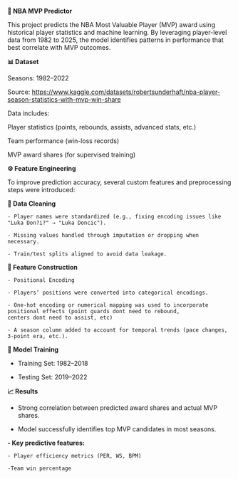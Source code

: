 **🏀 NBA MVP Predictor**

This project predicts the NBA Most Valuable Player (MVP) award using historical player statistics and machine learning. By leveraging player-level data from 1982 to 2025, the model identifies patterns in performance that best correlate with MVP outcomes.

**📊 Dataset**

Seasons: 1982–2022

Source: https://www.kaggle.com/datasets/robertsunderhaft/nba-player-season-statistics-with-mvp-win-share

Data includes:

Player statistics (points, rebounds, assists, advanced stats, etc.)

Team performance (win-loss records)

MVP award shares (for supervised training)

**⚙️ Feature Engineering**

To improve prediction accuracy, several custom features and preprocessing steps were introduced:

  **🧹 Data Cleaning**

    - Player names were standardized (e.g., fixing encoding issues like "Luka Don?i?" → "Luka Doncic").
  
    - Missing values handled through imputation or dropping when necessary.
  
    - Train/test splits aligned to avoid data leakage.

  **📐 Feature Construction**

    - Positional Encoding
    
    - Players’ positions were converted into categorical encodings.
    
    - One-hot encoding or numerical mapping was used to incorporate positional effects (point guards dont need to rebound,          centers dont need to assist, etc)
    
    - A season column added to account for temporal trends (pace changes, 3-point era, etc.).

**🧠 Model Training**

  - Training Set: 1982–2018

  - Testing Set: 2019–2022

**📈 Results**

  - Strong correlation between predicted award shares and actual MVP shares.

  - Model successfully identifies top MVP candidates in most seasons.

  **- Key predictive features:**

    - Player efficiency metrics (PER, WS, BPM)

    -Team win percentage

